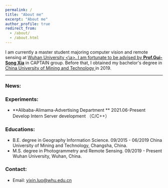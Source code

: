```yaml
---
permalink: /
title: "About me"
excerpt: "About me"
author_profile: true
redirect_from: 
  - /about/
  - /about.html
---
```



I am currently a master student majoring computer vision and remote sensing at <a href="https://www.whu.edu.cn/" target="_blank"> Wuhan University <\a>. I am fortunate to be advised by [**Prof.Gui-Song Xia**](http://www.captain-whu.com/xia.html) in CAPTAIN group. Before that, I obtained my bachelor's degree in <a href="https://www.cumt.edu.cn/" target="_blank"> China University of Mining and Technology </a>in 2019.
  
  
---
### News:
<!-- * 2021.03 One paper is accepted to **CVPR 2021**. -->
  
### Experiments:
* **Alibaba-Alimama-Advertising Department ** 2021.06-Present
  Develop Intern
  Server development （C/C++）

### Educations:
* B.E. degree in Geography Information Science. 09/2015 - 06/2019
  China University of Mining and Technology, Changsha, China.
* M.S. degree in Photogrammetry and Remote Sensing. 09/2019 - Present
  Wuhan University, Wuhan, China.

### Contact:
- Email: yixin.luo@whu.edu.cn



